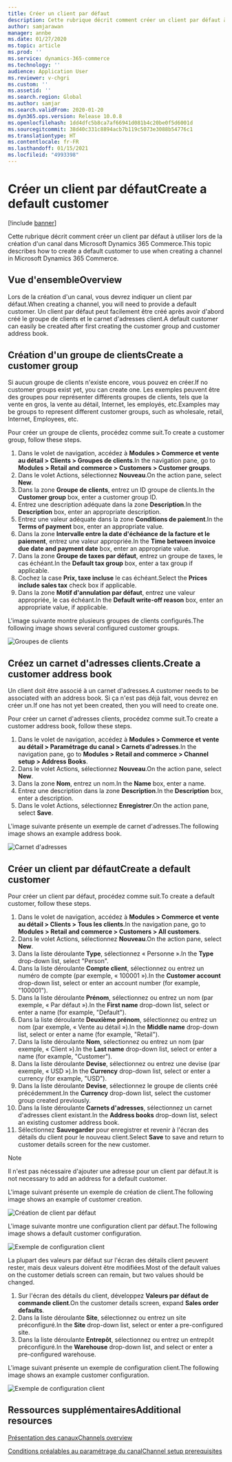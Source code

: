 ```yaml
---
title: Créer un client par défaut
description: Cette rubrique décrit comment créer un client par défaut à utiliser lors de la création d'un canal dans Microsoft Dynamics 365 Commerce.
author: samjarawan
manager: annbe
ms.date: 01/27/2020
ms.topic: article
ms.prod: ''
ms.service: dynamics-365-commerce
ms.technology: ''
audience: Application User
ms.reviewer: v-chgri
ms.custom: ''
ms.assetid: ''
ms.search.region: Global
ms.author: samjar
ms.search.validFrom: 2020-01-20
ms.dyn365.ops.version: Release 10.0.8
ms.openlocfilehash: 1dd4dfc5b8ca7af66941d081b4c20be0f5d6001d
ms.sourcegitcommit: 38d40c331c8894acb7b119c5073e3088b54776c1
ms.translationtype: HT
ms.contentlocale: fr-FR
ms.lasthandoff: 01/15/2021
ms.locfileid: "4993398"
---
```

# <a name="create-a-default-customer"></a><span data-ttu-id="3ad4a-103">Créer un client par défaut</span><span class="sxs-lookup"><span data-stu-id="3ad4a-103">Create a default customer</span></span>


[!include [banner](includes/banner.md)]

<span data-ttu-id="3ad4a-104">Cette rubrique décrit comment créer un client par défaut à utiliser lors de la création d'un canal dans Microsoft Dynamics 365 Commerce.</span><span class="sxs-lookup"><span data-stu-id="3ad4a-104">This topic describes how to create a default customer to use when creating a channel in Microsoft Dynamics 365 Commerce.</span></span>

## <a name="overview"></a><span data-ttu-id="3ad4a-105">Vue d'ensemble</span><span class="sxs-lookup"><span data-stu-id="3ad4a-105">Overview</span></span>

<span data-ttu-id="3ad4a-106">Lors de la création d'un canal, vous devrez indiquer un client par défaut.</span><span class="sxs-lookup"><span data-stu-id="3ad4a-106">When creating a channel, you will need to provide a default customer.</span></span> <span data-ttu-id="3ad4a-107">Un client par défaut peut facilement être créé après avoir d'abord créé le groupe de clients et le carnet d'adresses client.</span><span class="sxs-lookup"><span data-stu-id="3ad4a-107">A default customer can easily be created after first creating the customer group and customer address book.</span></span>

## <a name="create-a-customer-group"></a><span data-ttu-id="3ad4a-108">Création d'un groupe de clients</span><span class="sxs-lookup"><span data-stu-id="3ad4a-108">Create a customer group</span></span>

<span data-ttu-id="3ad4a-109">Si aucun groupe de clients n'existe encore, vous pouvez en créer.</span><span class="sxs-lookup"><span data-stu-id="3ad4a-109">If no customer groups exist yet, you can create one.</span></span> <span data-ttu-id="3ad4a-110">Les exemples peuvent être des groupes pour représenter différents groupes de clients, tels que la vente en gros, la vente au détail, Internet, les employés, etc.</span><span class="sxs-lookup"><span data-stu-id="3ad4a-110">Examples may be groups to represent different customer groups, such as wholesale, retail, Internet, Employees, etc.</span></span>

<span data-ttu-id="3ad4a-111">Pour créer un groupe de clients, procédez comme suit.</span><span class="sxs-lookup"><span data-stu-id="3ad4a-111">To create a customer group, follow these steps.</span></span>

1. <span data-ttu-id="3ad4a-112">Dans le volet de navigation, accédez à **Modules \> Commerce et vente au détail \> Clients \> Groupes de clients**.</span><span class="sxs-lookup"><span data-stu-id="3ad4a-112">In the navigation pane, go to **Modules \> Retail and commerce \> Customers \> Customer groups**.</span></span>
1. <span data-ttu-id="3ad4a-113">Dans le volet Actions, sélectionnez **Nouveau**.</span><span class="sxs-lookup"><span data-stu-id="3ad4a-113">On the action pane, select **New**.</span></span>
1. <span data-ttu-id="3ad4a-114">Dans la zone **Groupe de clients**, entrez un ID groupe de clients.</span><span class="sxs-lookup"><span data-stu-id="3ad4a-114">In the **Customer group** box, enter a customer group ID.</span></span>
1. <span data-ttu-id="3ad4a-115">Entrez une description adéquate dans la zone **Description**.</span><span class="sxs-lookup"><span data-stu-id="3ad4a-115">In the **Description** box, enter an appropriate description.</span></span>
1. <span data-ttu-id="3ad4a-116">Entrez une valeur adéquate dans la zone **Conditions de paiement**.</span><span class="sxs-lookup"><span data-stu-id="3ad4a-116">In the **Terms of payment** box, enter an appropriate value.</span></span>
1. <span data-ttu-id="3ad4a-117">Dans la zone **Intervalle entre la date d'échéance de la facture et le paiement**, entrez une valeur appropriée.</span><span class="sxs-lookup"><span data-stu-id="3ad4a-117">In the **Time between invoice due date and payment date** box, enter an appropriate value.</span></span>
1. <span data-ttu-id="3ad4a-118">Dans la zone **Groupe de taxes par défaut**, entrez un groupe de taxes, le cas échéant.</span><span class="sxs-lookup"><span data-stu-id="3ad4a-118">In the **Default tax group** box, enter a tax group if applicable.</span></span>
1. <span data-ttu-id="3ad4a-119">Cochez la case **Prix, taxe incluse** le cas échéant.</span><span class="sxs-lookup"><span data-stu-id="3ad4a-119">Select the **Prices include sales tax** check box if applicable.</span></span>
1. <span data-ttu-id="3ad4a-120">Dans la zone **Motif d'annulation par défaut**, entrez une valeur appropriée, le cas échéant.</span><span class="sxs-lookup"><span data-stu-id="3ad4a-120">In the **Default write-off reason** box, enter an appropriate value, if applicable.</span></span>

<span data-ttu-id="3ad4a-121">L'image suivante montre plusieurs groupes de clients configurés.</span><span class="sxs-lookup"><span data-stu-id="3ad4a-121">The following image shows several configured customer groups.</span></span>

![Groupes de clients](media/customer-groups.png)

## <a name="create-a-customer-address-book"></a><span data-ttu-id="3ad4a-123">Créez un carnet d'adresses clients.</span><span class="sxs-lookup"><span data-stu-id="3ad4a-123">Create a customer address book</span></span>

<span data-ttu-id="3ad4a-124">Un client doit être associé à un carnet d'adresses.</span><span class="sxs-lookup"><span data-stu-id="3ad4a-124">A customer needs to be associated with an address book.</span></span> <span data-ttu-id="3ad4a-125">Si ça n'est pas déjà fait, vous devrez en créer un.</span><span class="sxs-lookup"><span data-stu-id="3ad4a-125">If one has not yet been created, then you will need to create one.</span></span>

<span data-ttu-id="3ad4a-126">Pour créer un carnet d'adresses clients, procédez comme suit.</span><span class="sxs-lookup"><span data-stu-id="3ad4a-126">To create a customer address book, follow these steps.</span></span>

1. <span data-ttu-id="3ad4a-127">Dans le volet de navigation, accédez à **Modules \> Commerce et vente au détail \> Paramétrage du canal \> Carnets d'adresses**.</span><span class="sxs-lookup"><span data-stu-id="3ad4a-127">In the navigation pane, go to **Modules \> Retail and commerce \> Channel setup \> Address Books**.</span></span>
1. <span data-ttu-id="3ad4a-128">Dans le volet Actions, sélectionnez **Nouveau**.</span><span class="sxs-lookup"><span data-stu-id="3ad4a-128">On the action pane, select **New**.</span></span>
1. <span data-ttu-id="3ad4a-129">Dans la zone **Nom**, entrez un nom.</span><span class="sxs-lookup"><span data-stu-id="3ad4a-129">In the **Name** box, enter a name.</span></span>
1. <span data-ttu-id="3ad4a-130">Entrez une description dans la zone **Description**.</span><span class="sxs-lookup"><span data-stu-id="3ad4a-130">In the **Description** box, enter a description.</span></span>
1. <span data-ttu-id="3ad4a-131">Dans le volet Actions, sélectionnez **Enregistrer**.</span><span class="sxs-lookup"><span data-stu-id="3ad4a-131">On the action pane, select **Save**.</span></span>

<span data-ttu-id="3ad4a-132">L'image suivante présente un exemple de carnet d'adresses.</span><span class="sxs-lookup"><span data-stu-id="3ad4a-132">The following image shows an example address book.</span></span>

![Carnet d'adresses](media/address-book.png)

## <a name="create-a-default-customer"></a><span data-ttu-id="3ad4a-134">Créer un client par défaut</span><span class="sxs-lookup"><span data-stu-id="3ad4a-134">Create a default customer</span></span>

<span data-ttu-id="3ad4a-135">Pour créer un client par défaut, procédez comme suit.</span><span class="sxs-lookup"><span data-stu-id="3ad4a-135">To create a default customer, follow these steps.</span></span>

1. <span data-ttu-id="3ad4a-136">Dans le volet de navigation, accédez à **Modules \> Commerce et vente au détail \> Clients \> Tous les clients**.</span><span class="sxs-lookup"><span data-stu-id="3ad4a-136">In the navigation pane, go to **Modules \> Retail and commerce \> Customers \> All customers**.</span></span>
1. <span data-ttu-id="3ad4a-137">Dans le volet Actions, sélectionnez **Nouveau**.</span><span class="sxs-lookup"><span data-stu-id="3ad4a-137">On the action pane, select **New**.</span></span>
1. <span data-ttu-id="3ad4a-138">Dans la liste déroulante **Type**, sélectionnez « Personne ».</span><span class="sxs-lookup"><span data-stu-id="3ad4a-138">In the **Type** drop-down list, select "Person".</span></span>
1. <span data-ttu-id="3ad4a-139">Dans la liste déroulante **Compte client**, sélectionnez ou entrez un numéro de compte (par exemple, « 100001 »).</span><span class="sxs-lookup"><span data-stu-id="3ad4a-139">In the **Customer account** drop-down list, select or enter an account number (for example, "100001").</span></span>
1. <span data-ttu-id="3ad4a-140">Dans la liste déroulante **Prénom**, sélectionnez ou entrez un nom (par exemple, « Par défaut »).</span><span class="sxs-lookup"><span data-stu-id="3ad4a-140">In the **First name** drop-down list, select or enter a name (for example, "Default").</span></span>
1. <span data-ttu-id="3ad4a-141">Dans la liste déroulante **Deuxième prénom**, sélectionnez ou entrez un nom (par exemple, « Vente au détail »).</span><span class="sxs-lookup"><span data-stu-id="3ad4a-141">In the **Middle name** drop-down list, select or enter a name (for example, "Retail").</span></span>
1. <span data-ttu-id="3ad4a-142">Dans la liste déroulante **Nom**, sélectionnez ou entrez un nom (par exemple, « Client »).</span><span class="sxs-lookup"><span data-stu-id="3ad4a-142">In the **Last name** drop-down list, select or enter a name (for example, "Customer").</span></span>
1. <span data-ttu-id="3ad4a-143">Dans la liste déroulante **Devise**, sélectionnez ou entrez une devise (par exemple, « USD »).</span><span class="sxs-lookup"><span data-stu-id="3ad4a-143">In the **Currency** drop-down list, select or enter a currency (for example, "USD").</span></span>
1. <span data-ttu-id="3ad4a-144">Dans la liste déroulante **Devise**, sélectionnez le groupe de clients créé précédemment.</span><span class="sxs-lookup"><span data-stu-id="3ad4a-144">In the **Currency** drop-down list, select the customer group created previously.</span></span>
1. <span data-ttu-id="3ad4a-145">Dans la liste déroulante **Carnets d'adresses**, sélectionnez un carnet d'adresses client existant.</span><span class="sxs-lookup"><span data-stu-id="3ad4a-145">In the **Address books**  drop-down list, select an existing customer address book.</span></span>
1. <span data-ttu-id="3ad4a-146">Sélectionnez **Sauvegarder** pour enregistrer et revenir à l'écran des détails du client pour le nouveau client.</span><span class="sxs-lookup"><span data-stu-id="3ad4a-146">Select **Save** to save and return to customer details screen for the new customer.</span></span>

> [!NOTE]
> <span data-ttu-id="3ad4a-147">Il n'est pas nécessaire d'ajouter une adresse pour un client par défaut.</span><span class="sxs-lookup"><span data-stu-id="3ad4a-147">It is not necessary to add an address for a default customer.</span></span>

<span data-ttu-id="3ad4a-148">L'image suivant présente un exemple de création de client.</span><span class="sxs-lookup"><span data-stu-id="3ad4a-148">The following image shows an example of customer creation.</span></span>

![Création de client par défaut](media/default-customer-creation.png)

<span data-ttu-id="3ad4a-150">L'image suivante montre une configuration client par défaut.</span><span class="sxs-lookup"><span data-stu-id="3ad4a-150">The following image shows a default customer configuration.</span></span>

![Exemple de configuration client](media/default-customer-configuration1.png)

<span data-ttu-id="3ad4a-152">La plupart des valeurs par défaut sur l'écran des détails client peuvent rester, mais deux valeurs doivent être modifiées.</span><span class="sxs-lookup"><span data-stu-id="3ad4a-152">Most of the default values on the customer detials screen can remain, but two values should be changed.</span></span>

1. <span data-ttu-id="3ad4a-153">Sur l'écran des détails du client, développez **Valeurs par défaut de commande client**.</span><span class="sxs-lookup"><span data-stu-id="3ad4a-153">On the customer details screen, expand **Sales order defaults**.</span></span>
1. <span data-ttu-id="3ad4a-154">Dans la liste déroulante **Site**, sélectionnez ou entrez un site préconfiguré.</span><span class="sxs-lookup"><span data-stu-id="3ad4a-154">In the **Site** drop-down list, select or enter a pre-configured site.</span></span>
1. <span data-ttu-id="3ad4a-155">Dans la liste déroulante **Entrepôt**, sélectionnez ou entrez un entrepôt préconfiguré.</span><span class="sxs-lookup"><span data-stu-id="3ad4a-155">In the **Warehouse** drop-down list, and select or enter a pre-configured warehouse.</span></span>

<span data-ttu-id="3ad4a-156">L'image suivant présente un exemple de configuration client.</span><span class="sxs-lookup"><span data-stu-id="3ad4a-156">The following image shows an example customer configuration.</span></span>

![Exemple de configuration client](media/default-customer-configuration2.png)

## <a name="additional-resources"></a><span data-ttu-id="3ad4a-158">Ressources supplémentaires</span><span class="sxs-lookup"><span data-stu-id="3ad4a-158">Additional resources</span></span>

[<span data-ttu-id="3ad4a-159">Présentation des canaux</span><span class="sxs-lookup"><span data-stu-id="3ad4a-159">Channels overview</span></span>](channels-overview.md)

[<span data-ttu-id="3ad4a-160">Conditions préalables au paramétrage du canal</span><span class="sxs-lookup"><span data-stu-id="3ad4a-160">Channel setup prerequisites</span></span>](channels-prerequisites.md)
